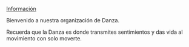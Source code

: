 [Información](Infromación.md) 

Bienvenido a nuestra organización de Danza.

Recuerda que la Danza es donde transmites sentimientos y das vida al movimiento con solo moverte.



